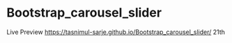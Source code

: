 # Bootstrap_carousel_slider
Live Preview
https://tasnimul-sarje.github.io/Bootstrap_carousel_slider/
21th
